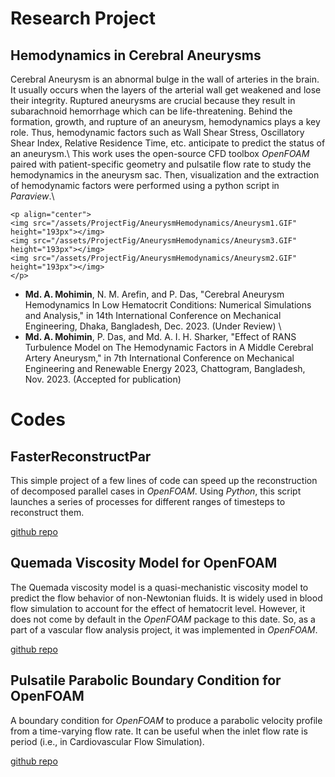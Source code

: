 <!-- # Research Statement -->

# Research Project
## Hemodynamics in Cerebral Aneurysms
Cerebral Aneurysm is an abnormal bulge in the wall of arteries in the brain. It usually occurs when the layers of the arterial wall get weakened and lose their integrity. Ruptured aneurysms are crucial because they result in subarachnoid hemorrhage which can be life-threatening. Behind the formation, growth, and rupture of an aneurysm, hemodynamics plays a key role. Thus, hemodynamic factors such as Wall Shear Stress, Oscillatory Shear Index, Relative Residence Time, etc. anticipate to predict the status of an aneurysm.\\
This work uses the open-source CFD toolbox *OpenFOAM* paired with patient-specific geometry and pulsatile flow rate to study the hemodynamics in the aneurysm sac. Then, visualization and the extraction of hemodynamic factors were performed using a python script in *Paraview*.\\
~~~
<p align="center">
<img src="/assets/ProjectFig/AneurysmHemodynamics/Aneurysm1.GIF" height="193px"></img>
<img src="/assets/ProjectFig/AneurysmHemodynamics/Aneurysm3.GIF" height="193px"></img>
<img src="/assets/ProjectFig/AneurysmHemodynamics/Aneurysm2.GIF" height="193px"></img>
</p>
~~~ 
* **Md. A. Mohimin**, N. M. Arefin, and P. Das, "Cerebral Aneurysm Hemodynamics In Low Hematocrit Conditions: Numerical Simulations and Analysis," in 14th International Conference on Mechanical Engineering, Dhaka, Bangladesh, Dec. 2023. (Under Review) \\
* **Md. A. Mohimin**, P. Das, and Md. A. I. H. Sharker, "Effect of RANS Turbulence Model on The Hemodynamic Factors in A Middle Cerebral Artery Aneurysm," in 7th International Conference on Mechanical Engineering and Renewable Energy 2023, Chattogram, Bangladesh, Nov. 2023. (Accepted for publication)

# Codes
## FasterReconstructPar
This simple project of a few lines of code can speed up the reconstruction of decomposed parallel cases in *OpenFOAM*. Using *Python*, this script launches a series of processes for different ranges of timesteps to reconstruct them.

[github repo](https://github.com/ajwadmohimin/FasterReconstructPar)

## Quemada Viscosity Model for OpenFOAM
The Quemada viscosity model is a quasi-mechanistic viscosity model to predict the flow behavior of non-Newtonian fluids. It is widely used in blood flow simulation to account for the effect of hematocrit level. However, it does not come by default in the *OpenFOAM* package to this date. So, as a part of a vascular flow analysis project, it was implemented in *OpenFOAM*.

[github repo](https://github.com/ajwadmohimin/Quemada-Viscosity-Model-OpenFOAM)

## Pulsatile Parabolic Boundary Condition for OpenFOAM
A boundary condition for *OpenFOAM* to produce a parabolic velocity profile from a time-varying flow rate. It can be useful when the inlet flow rate is period (i.e., in Cardiovascular Flow Simulation).

[github repo](https://github.com/ajwadmohimin/Pulsatile-Parabolic-BC-OpenFOAM)

